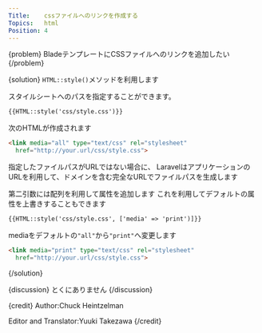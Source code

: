 ```yaml
---
Title:    cssファイルへのリンクを作成する
Topics:   html
Position: 4
---
```


{problem}
BladeテンプレートにCSSファイルへのリンクを追加したい
{/problem}

{solution}
`HTML::style()`メソッドを利用します

スタイルシートへのパスを指定することができます。

```html
{{HTML::style('css/style.css')}}
```

次のHTMLが作成されます

```html
<link media="all" type="text/css" rel="stylesheet"
  href="http://your.url/css/style.css">
```

指定したファイルパスがURLではない場合に、
LaravelはアプリケーションのURLを利用して、ドメインを含む完全なURLでファイルパスを生成します

第二引数には配列を利用して属性を追加します
これを利用してデフォルトの属性を上書きすることもできます

```html
{{HTML::style('css/style.css', ['media' => 'print')]}}
```

mediaをデフォルトの`"all"`から`"print"`へ変更します

```html
<link media="print" type="text/css" rel="stylesheet"
  href="http://your.url/css/style.css">
```
{/solution}

{discussion}
とくにありません
{/discussion}

{credit}
Author:Chuck Heintzelman

Editor and Translator:Yuuki Takezawa
{/credit}
